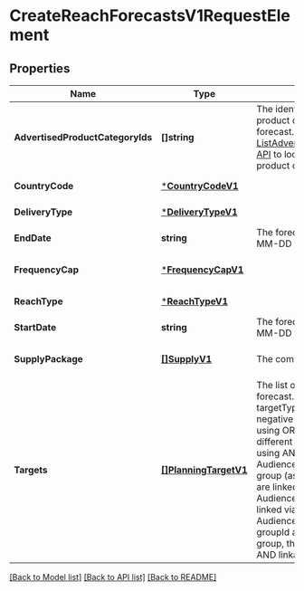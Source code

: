 # CreateReachForecastsV1RequestElement

## Properties
Name | Type | Description | Notes
------------ | ------------- | ------------- | -------------
**AdvertisedProductCategoryIds** | **[]string** | The identifiers of the advertised product categories for the forecast. Use the DSP [ListAdvertisedProductCategories API](https://advertising.amazon.com/API/docs/en-us/dsp-discovery-advertised-product-categories#tag/Discovery-Advertised-Product-Categories/operation/DspListAdvertisedProductCategoriesV1) to look up advertised product category IDs. | [optional] [default to null]
**CountryCode** | [***CountryCodeV1**](CountryCodeV1.md) |  | [default to null]
**DeliveryType** | [***DeliveryTypeV1**](DeliveryTypeV1.md) |  | [default to null]
**EndDate** | **string** | The forecast end date in YYYY-MM-DD format. | [default to null]
**FrequencyCap** | [***FrequencyCapV1**](FrequencyCapV1.md) |  | [optional] [default to null]
**ReachType** | [***ReachTypeV1**](ReachTypeV1.md) |  | [default to null]
**StartDate** | **string** | The forecast start date in YYYY-MM-DD format. | [default to null]
**SupplyPackage** | [**[]SupplyV1**](SupplyV1.md) | The combination of Ads supply. | [optional] [default to null]
**Targets** | [**[]PlanningTargetV1**](PlanningTargetV1.md) | The list of targets for the forecast. Targets of the same targetType and of the same negative boolean are combined using OR statements. Targets of different types are associated using AND statements. Note: Audience targets of the same group (as specified by groupId) are linked via an OR linkage. Audience target groups are linked via an AND linkage. Audience targets without groupId are consider as different group, thus are also linked via an AND linkage. | [optional] [default to null]

[[Back to Model list]](../README.md#documentation-for-models) [[Back to API list]](../README.md#documentation-for-api-endpoints) [[Back to README]](../README.md)

